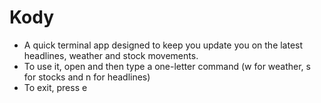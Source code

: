 # Kody

- A quick terminal app designed to keep you update you on the latest headlines, weather and stock movements.
- To use it, open and then type a one-letter command (w for weather, s for stocks and n for headlines)
- To exit, press e

